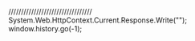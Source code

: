 /////////////////////////////////
System.Web.HttpContext.Current.Response.Write("<script>history.back();</script>");
window.history.go(-1);

